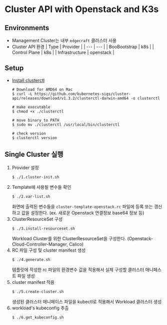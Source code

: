# Cluster API with Openstack and K3s

## Environments

- Management Cluster는 내부 `edgecraft` 클러스터 사용
- Cluster API 환경
  | Type | Provider |
  | --- | --- |
  | BooBootstrap | k8s |
  | Control Plane | k8s |
  | Infrastructure | openstack |

## Setup

- [Install clusterctl](https://cluster-api.sigs.k8s.io/user/quick-start.html#install-clusterctl)

  ```shell
  # Download for AMD64 on Mac
  $ curl -L https://github.com/kubernetes-sigs/cluster-api/releases/download/v1.3.2/clusterctl-darwin-amd64 -o clusterctl

  # make executable
  $ chmod +x ./clusterctl

  # move binary to PATH
  $ sudo mv ./clusterctl /usr/local/bin/clusterctl

  # check version
  $ clusterctl version
  ```

## Single Cluster 실행

1. Provider 설정
   ```shell
   $ ./1.cluster-init.sh
   ```
2. Template에 사용될 변수들 확인
   ```shell
   $ ./2.var-list.sh
   ```
   화면에 출력된 변수들을 `cluster-template-openstack.rc` 파일에 등록 또는 갱신하고 값을 설정한다. (ex. 새로운 Openstack 연결정보 base64 정보 등)
3. ClusterResourceSet 구성
   ```shell
   $ ./3.install-resourceset.sh
   ```
   Workload Cluster를 위한 ClusterResourceSet을 구성한다. (Openstack-Cloud-Controller-Manager, Calico)
4. RC 파일 구성 및 cluster manifest 생성
   ```shell
   $ ./4.generate.sh
   ```
   템플릿에 작성한 rc 파일의 환경변수 값을 적용해서 실제 구성할 클러스터 매니페스트 파일 생성
5. cluster manifest 적용
   ```shell
   $ ./5.create-cluster.sh
   ```
   생성된 클러스터 매니페이스 파일을 kubectl로 적용해서 Workload 클러스터 생성
6. workload's kubeconfig 추출
   ```shell
   $ ./6.get_kubeconfig.sh
   ```
